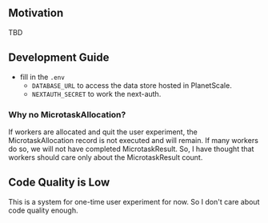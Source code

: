 ## Motivation

TBD

## Development Guide

- fill in the `.env`
  - `DATABASE_URL` to access the data store hosted in PlanetScale.
  - `NEXTAUTH_SECRET` to work the next-auth.

### Why no MicrotaskAllocation?

If workers are allocated and quit the user experiment, the MicrotaskAllocation record is not executed and will remain.
If many workers do so, we will not have completed MicrotaskResult.
So, I have thought that workers should care only about the MicrotaskResult count.

## Code Quality is Low

This is a system for one-time user experiment for now. So I don't care about code quality enough.
